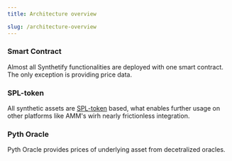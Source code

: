 ```yaml
---
title: Architecture overview

slug: /architecture-overview
---
```


### Smart Contract

Almost all Synthetify functionalities are deployed with one smart contract. The only exception is providing price data.

### SPL-token

All synthetic assets are [SPL-token](https://spl.solana.com/token) based, what enables further usage on other platforms like AMM's wirh nearly frictionless integration.

### Pyth Oracle

Pyth Oracle provides prices of underlying asset from decetralized oracles.
